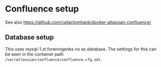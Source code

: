 # Confluence setup

See also https://github.com/cptactionhank/docker-atlassian-confluence/

## Database setup

This uses mysql-1.zt.foreningenbs.no as database. The settings for this
can be seen in the container path
`/var/atlassian/confluence/confluence.cfg.xml`.
